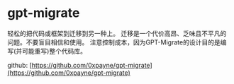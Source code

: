 # gpt-migrate

轻松的把代码或框架到迁移到另一种上。
迁移是一个代价高昂、乏味且不平凡的问题。不要盲目相信和使用。
注意控制成本，因为GPT-Migrate的设计目的是编写(并可能重写)整个代码库。

github: [https://github.com/0xpayne/gpt-migrate](https://github.com/0xpayne/gpt-migrate)